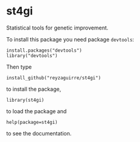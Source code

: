 st4gi
=====

Statistical tools for genetic improvement.

To install this package you need package `devtools`:

```{r eval=F}
install.packages("devtools")
library("devtools")
```

Then type

```{r eval=F}
install_github("reyzaguirre/st4gi")
```

to install the package,

```{r eval=F}
library(st4gi)
```

to load the package and

```{r eval=F}
help(package=st4gi)
```

to see the documentation.
